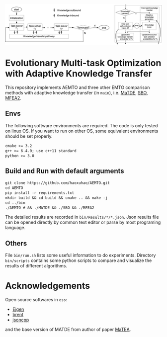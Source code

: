 ![](figures/AEMTO.png)
# Evolutionary Multi-task Optimization with Adaptive Knowledge Transfer
This repository implements AEMTO and three other EMTO comparison methods with adaptive knowledge transfer (in `main`), i.e. [MaTDE](https://ieeexplore.ieee.org/abstract/document/8727933/), [SBO](https://www.aaai.org/ojs/index.php/AAAI/article/view/4338), [MFEA2](http://ieeexplore.ieee.org/document/8672822/).
## Envs
The following software environments are required. The code is only tested on linux OS. If you want to run on other OS, some equivalent environments should be set properly.
```
cmake >= 3.2
g++ >= 6.4.0; use c++11 standard
python >= 3.0
```

## Build and Run with default arguments
```
git clone https://github.com/haoxuhao/AEMTO.git
cd AEMTO
pip install -r requirements.txt
mkdir build && cd build && cmake .. && make -j
cd ../bin
./AEMTO # && ./MATDE && ./SBO && ./MFEA2
```
The detailed results are recorded in `bin/Results/*/*.json`. Json results file can be opened directly by common text editor or parse by most programing language.

## Others
File `bin/run.sh` lists some useful information to do experiments. Directory `bin/scripts` contains some python scripts to compare and visualize the results of different algorithms.

# Acknowledgements
Open source softwares in `oss`: 
- [Eigen](https://eigen.tuxfamily.org/index.php?title=Main_Page)
- [brent](https://people.math.sc.edu/Burkardt/cpp_src/brent/brent.html) 
- [jsoncpp](https://github.com/nlohmann/json)

and the base version of MATDE from author of paper [MaTEA](https://ieeexplore.ieee.org/abstract/document/8727933/).


